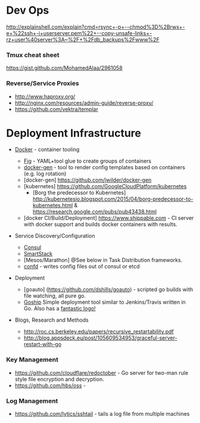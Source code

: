# Dev Ops

http://explainshell.com/explain?cmd=rsync+-p+--chmod%3D%2Brwx+-e+%22ssh+-i+userserver.pem%22+--copy-unsafe-links+-rz+user%40server%3A~%2F+%2Fdb_backups%2Fwww%2F

### Tmux cheat sheet
https://gist.github.com/MohamedAlaa/2961058

### Reverse/Service Proxies
- http://www.haproxy.org/
- http://nginx.com/resources/admin-guide/reverse-proxy/
- https://github.com/vektra/templar

Deployment Infrastructure 
============================
* [Docker](https://www.docker.com/) - container tooling
  * [Fig](http://www.fig.sh/) - YAML+tool glue to create groups of containers
  * [docker-gen](https://github.com/jwilder/docker-gen) - tool to render config templates based on containers (e.g. log rotation)
  * [docker-gen] https://github.com/jwilder/docker-gen 
  * [kubernetes] https://github.com/GoogleCloudPlatform/kubernetes 
     * [Borg the predecessor to Kubernetes] http://kubernetesio.blogspot.com/2015/04/borg-predecessor-to-kubernetes.html &  https://research.google.com/pubs/pub43438.html
  * [docker CI/Build/Deployment] https://www.shippable.com - CI server with docker support and builds docker containers with results.

* Service Discovery/Configuration 
  * [Consul](http://www.consul.io/intro/index.html)
  * [SmartStack](http://nerds.airbnb.com/smartstack-service-discovery-cloud/) 
  * [Mesos/Marathon] @See below in Task Distribution frameworks.  
  * [confd](https://github.com/kelseyhightower/confd) - writes config files out of consul or etcd
* Deployment
  * [goauto] (https://github.com/dshills/goauto) - scripted go builds with file watching, all pure go.
  * [Goship](https://github.com/gengo/goship) Simple deployment tool similar to Jenkins/Travis written in Go.  Also has a [fantastic logo!](https://camo.githubusercontent.com/33a7d9a138ac73ece82dee977c216eb13dffc984/687474703a2f2f692e696d6775722e636f6d2f524c766b486b612e706e67)

* Blogs, Research and Methods
  * http://roc.cs.berkeley.edu/papers/recursive_restartability.pdf
  * http://blog.appsdeck.eu/post/105609534953/graceful-server-restart-with-go

### Key Management 
- https://github.com/cloudflare/redoctober - Go server for two-man rule style file encryption and decryption.
- https://github.com/hbs/oss - 

### Log Management 
- https://github.com/lytics/sshtail - tails a log file from multiple machines 


